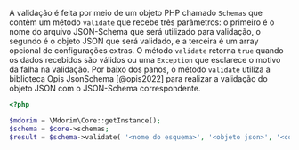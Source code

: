 A validação é feita por meio de um objeto PHP chamado `Schemas` que contêm um método `validate` que recebe três parâmetros: o primeiro é o nome do arquivo JSON-Schema que será utilizado para validação, o segundo é o objeto JSON que será validado, e a terceira é um array opcional de configurações extras. O método `validate` retorna `true` quando os dados recebidos são válidos ou uma `Exception` que esclarece o motivo da falha na validação. Por baixo dos panos, o método `validate` utiliza a biblioteca Opis JsonSchema [@opis2022] para realizar a validação do objeto JSON com o JSON-Schema correspondente.

```php
<?php

$mdorim = \Mdorim\Core::getInstance();
$schema = $core->schemas;
$result = $schema->validate( '<nome do esquema>', '<objeto json>', '<configurações>' );
```
